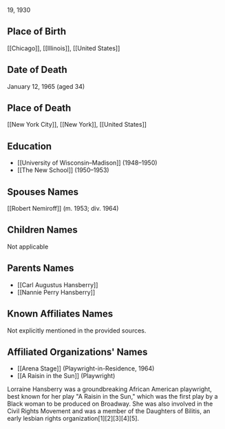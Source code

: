19, 1930

## Place of Birth
[[Chicago]], [[Illinois]], [[United States]]

## Date of Death
January 12, 1965 (aged 34)

## Place of Death
[[New York City]], [[New York]], [[United States]]

## Education
- [[University of Wisconsin–Madison]] (1948–1950)
- [[The New School]] (1950–1953)

## Spouses Names
[[Robert Nemiroff]] (m. 1953; div. 1964)

## Children Names
Not applicable

## Parents Names
- [[Carl Augustus Hansberry]]
- [[Nannie Perry Hansberry]]

## Known Affiliates Names
Not explicitly mentioned in the provided sources.

## Affiliated Organizations' Names
- [[Arena Stage]] (Playwright-in-Residence, 1964)
- [[A Raisin in the Sun]] (Playwright)

Lorraine Hansberry was a groundbreaking African American playwright, best known for her play "A Raisin in the Sun," which was the first play by a Black woman to be produced on Broadway. She was also involved in the Civil Rights Movement and was a member of the Daughters of Bilitis, an early lesbian rights organization[1][2][3][4][5].

